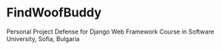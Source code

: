 # FindWoofBuddy
Personal Project Defense for Django Web Framework Course in Software University, Sofia, Bulgaria
